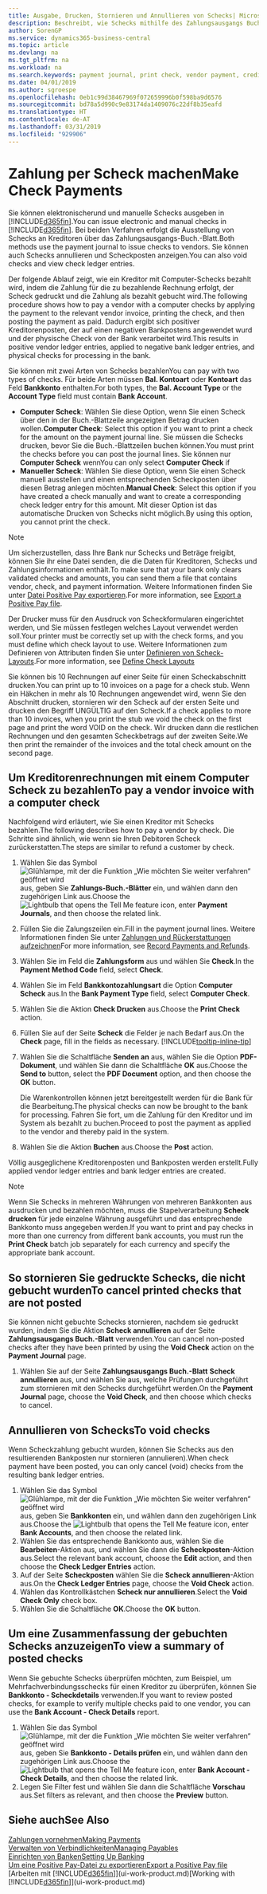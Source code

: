 ```yaml
---
title: Ausgabe, Drucken, Stornieren und Annullieren von Schecks| Microsoft Docs
description: Beschreibt, wie Schecks mithilfe des Zahlungsausgangs Buch.-Blattes, ausgegeben, gedruckt oder annulliert werden oder wie Check-Sachposteneinträge in Business Central angezeigt werden.
author: SorenGP
ms.service: dynamics365-business-central
ms.topic: article
ms.devlang: na
ms.tgt_pltfrm: na
ms.workload: na
ms.search.keywords: payment journal, print check, vendor payment, creditor, debt, balance due, AP
ms.date: 04/01/2019
ms.author: sgroespe
ms.openlocfilehash: 0eb1c99d38467969f072659996b0f598ba9d6576
ms.sourcegitcommit: bd78a5d990c9e83174da1409076c22df8b35eafd
ms.translationtype: HT
ms.contentlocale: de-AT
ms.lasthandoff: 03/31/2019
ms.locfileid: "929906"
---
```

# <a name="make-check-payments"></a><span data-ttu-id="e010a-103">Zahlung per Scheck machen</span><span class="sxs-lookup"><span data-stu-id="e010a-103">Make Check Payments</span></span>
<span data-ttu-id="e010a-104">Sie können elektronischerund und manuelle Schecks ausgeben in [!INCLUDE[d365fin](includes/d365fin_md.md)].</span><span class="sxs-lookup"><span data-stu-id="e010a-104">You can issue electronic and manual checks in [!INCLUDE[d365fin](includes/d365fin_md.md)].</span></span> <span data-ttu-id="e010a-105">Bei beiden Verfahren erfolgt die Ausstellung von Schecks an Kreditoren über das Zahlungsausgangs-Buch.-Blatt.</span><span class="sxs-lookup"><span data-stu-id="e010a-105">Both methods use the payment journal to issue checks to vendors.</span></span> <span data-ttu-id="e010a-106">Sie können auch Schecks annullieren und Scheckposten anzeigen.</span><span class="sxs-lookup"><span data-stu-id="e010a-106">You can also void checks and view check ledger entries.</span></span>

<span data-ttu-id="e010a-107">Der folgende Ablauf zeigt, wie ein Kreditor mit Computer-Schecks bezahlt wird, indem die Zahlung für die zu bezahlende Rechnung erfolgt, der Scheck gedruckt und die Zahlung als bezahlt gebucht wird.</span><span class="sxs-lookup"><span data-stu-id="e010a-107">The following procedure shows how to pay a vendor with a computer checks by applying the payment to the relevant vendor invoice, printing the check, and then posting the payment as paid.</span></span> <span data-ttu-id="e010a-108">Dadurch ergibt sich positiver Kreditorenposten, der auf einen negativen Bankpostens angewendet wurd und der physische Check von der Bank verarbeitet wird.</span><span class="sxs-lookup"><span data-stu-id="e010a-108">This results in positive vendor ledger entries, applied to negative bank ledger entries, and physical checks for processing in the bank.</span></span>

<span data-ttu-id="e010a-109">Sie können mit zwei Arten von Schecks bezahlen</span><span class="sxs-lookup"><span data-stu-id="e010a-109">You can pay with two types of checks.</span></span> <span data-ttu-id="e010a-110">Für beide Arten müssen **Bal. Kontoart** oder **Kontoart** das Feld **Bankkonto** enthalten.</span><span class="sxs-lookup"><span data-stu-id="e010a-110">For both types, the **Bal. Account Type** or the **Account Type** field must contain **Bank Account**.</span></span>

- <span data-ttu-id="e010a-111">**Computer Scheck**: Wählen Sie diese Option, wenn Sie einen Scheck über den in der Buch.-Blattzeile angezeigten Betrag drucken wollen.</span><span class="sxs-lookup"><span data-stu-id="e010a-111">**Computer Check**: Select this option if you want to print a check for the amount on the payment journal line.</span></span> <span data-ttu-id="e010a-112">Sie müssen die Schecks drucken, bevor Sie die Buch.-Blattzeilen buchen können.</span><span class="sxs-lookup"><span data-stu-id="e010a-112">You must print the checks before you can post the journal lines.</span></span> <span data-ttu-id="e010a-113">Sie können nur **Computer Scheck** wenn</span><span class="sxs-lookup"><span data-stu-id="e010a-113">You can only select **Computer Check** if</span></span>
- <span data-ttu-id="e010a-114">**Manueller Scheck**: Wählen Sie diese Option, wenn Sie einen Scheck manuell ausstellen und einen entsprechenden Scheckposten über diesen Betrag anlegen möchten.</span><span class="sxs-lookup"><span data-stu-id="e010a-114">**Manual Check**: Select this option if you have created a check manually and want to create a corresponding check ledger entry for this amount.</span></span> <span data-ttu-id="e010a-115">Mit dieser Option ist das automatische Drucken von Schecks nicht möglich.</span><span class="sxs-lookup"><span data-stu-id="e010a-115">By using this option, you cannot print the check.</span></span>

> [!NOTE]  
> <span data-ttu-id="e010a-116">Um sicherzustellen, dass Ihre Bank nur Schecks und Beträge freigibt, können Sie ihr eine Datei senden, die die Daten für Kreditoren, Schecks und Zahlungsinformationen enthält.</span><span class="sxs-lookup"><span data-stu-id="e010a-116">To make sure that your bank only clears validated checks and amounts, you can send them a file that contains vendor, check, and payment information.</span></span> <span data-ttu-id="e010a-117">Weitere Informationen finden Sie unter [Datei Positive Pay exportieren](finance-how-positive-pay.md).</span><span class="sxs-lookup"><span data-stu-id="e010a-117">For more information, see [Export a Positive Pay file](finance-how-positive-pay.md).</span></span>

<span data-ttu-id="e010a-118">Der Drucker muss für den Ausdruck von Scheckformularen eingerichtet werden, und Sie müssen festlegen welches Layout verwendet werden soll.</span><span class="sxs-lookup"><span data-stu-id="e010a-118">Your printer must be correctly set up with the check forms, and you must define which check layout to use.</span></span> <span data-ttu-id="e010a-119">Weitere Informationen zum Definieren von Attributen finden Sie unter [Definieren von Scheck-Layouts](finance-how-define-check-layouts.md).</span><span class="sxs-lookup"><span data-stu-id="e010a-119">For more information, see [Define Check Layouts](finance-how-define-check-layouts.md)</span></span>

<span data-ttu-id="e010a-120">Sie können bis 10 Rechnungen auf einer Seite für einen Scheckabschnitt drucken.</span><span class="sxs-lookup"><span data-stu-id="e010a-120">You can print up to 10 invoices on a page for a check stub.</span></span> <span data-ttu-id="e010a-121">Wenn ein Häkchen in mehr als 10 Rechnungen angewendet wird, wenn Sie den Abschnitt drucken, stornieren wir den Scheck auf der ersten Seite und drucken den Begriff UNGÜLTIG auf den Scheck.</span><span class="sxs-lookup"><span data-stu-id="e010a-121">If a check applies to more than 10 invoices, when you print the stub we void the check on the first page and print the word VOID on the check.</span></span> <span data-ttu-id="e010a-122">Wir drucken dann die restlichen Rechnungen und den gesamten Scheckbetrags auf der zweiten Seite.</span><span class="sxs-lookup"><span data-stu-id="e010a-122">We then print the remainder of the invoices and the total check amount on the second page.</span></span> 

## <a name="to-pay-a-vendor-invoice-with-a-computer-check"></a><span data-ttu-id="e010a-123">Um Kreditorenrechnungen mit einem Computer Scheck zu bezahlen</span><span class="sxs-lookup"><span data-stu-id="e010a-123">To pay a vendor invoice with a computer check</span></span>
<span data-ttu-id="e010a-124">Nachfolgend wird erläutert, wie Sie einen Kreditor mit Schecks bezahlen.</span><span class="sxs-lookup"><span data-stu-id="e010a-124">The following describes how to pay a vendor by check.</span></span> <span data-ttu-id="e010a-125">Die Schritte sind ähnlich, wie wenn sie Ihren Debitoren Scheck zurückerstatten.</span><span class="sxs-lookup"><span data-stu-id="e010a-125">The steps are similar to refund a customer by check.</span></span>

1. <span data-ttu-id="e010a-126">Wählen Sie das Symbol ![Glühlampe, mit der die Funktion „Wie möchten Sie weiter verfahren“ geöffnet wird](media/ui-search/search_small.png "Wie möchten Sie weiter verfahren?") aus, geben Sie **Zahlungs-Buch.-Blätter** ein, und wählen dann den zugehörigen Link aus.</span><span class="sxs-lookup"><span data-stu-id="e010a-126">Choose the ![Lightbulb that opens the Tell Me feature](media/ui-search/search_small.png "Tell me what you want to do") icon, enter **Payment Journals**, and then choose the related link.</span></span>
2. <span data-ttu-id="e010a-127">Füllen Sie die Zalungszeilen ein.</span><span class="sxs-lookup"><span data-stu-id="e010a-127">Fill in the payment journal lines.</span></span> <span data-ttu-id="e010a-128">Weitere Informationen finden Sie unter [Zahlungen und Rückerstattungen aufzeichnen](payables-how-post-payments-refunds.md)</span><span class="sxs-lookup"><span data-stu-id="e010a-128">For more information, see [Record Payments and Refunds](payables-how-post-payments-refunds.md).</span></span>
3. <span data-ttu-id="e010a-129">Wählen Sie im Feld die **Zahlungsform** aus und wählen Sie **Check**.</span><span class="sxs-lookup"><span data-stu-id="e010a-129">In the **Payment Method Code** field, select **Check**.</span></span>
4. <span data-ttu-id="e010a-130">Wählen Sie im Feld **Bankkontozahlungsart** die Option **Computer Scheck** aus.</span><span class="sxs-lookup"><span data-stu-id="e010a-130">In the **Bank Payment Type** field, select **Computer Check**.</span></span>
5. <span data-ttu-id="e010a-131">Wählen Sie die Aktion **Check Drucken** aus.</span><span class="sxs-lookup"><span data-stu-id="e010a-131">Choose the **Print Check** action.</span></span>
6. <span data-ttu-id="e010a-132">Füllen Sie auf der Seite **Scheck** die Felder je nach Bedarf aus.</span><span class="sxs-lookup"><span data-stu-id="e010a-132">On the **Check** page, fill in the fields as necessary.</span></span> [!INCLUDE[tooltip-inline-tip](includes/tooltip-inline-tip_md.md)]
7. <span data-ttu-id="e010a-133">Wählen Sie die Schaltfläche **Senden an** aus, wählen Sie die Option **PDF-Dokument**, und wählen Sie dann die Schaltfläche **OK** aus.</span><span class="sxs-lookup"><span data-stu-id="e010a-133">Choose the **Send to** button, select the **PDF Document** option, and then choose the **OK** button.</span></span>

    <span data-ttu-id="e010a-134">Die Warenkontrollen können jetzt bereitgestellt werden für die Bank für die Bearbeitung.</span><span class="sxs-lookup"><span data-stu-id="e010a-134">The physical checks can now be brought to the bank for processing.</span></span> <span data-ttu-id="e010a-135">Fahren Sie fort, um die Zahlung für den Kreditor und im System als bezahlt zu buchen.</span><span class="sxs-lookup"><span data-stu-id="e010a-135">Proceed to post the payment as applied to the vendor and thereby paid in the system.</span></span>
8. <span data-ttu-id="e010a-136">Wählen Sie die Aktion **Buchen** aus.</span><span class="sxs-lookup"><span data-stu-id="e010a-136">Choose the **Post** action.</span></span>

<span data-ttu-id="e010a-137">Völlig ausgeglichene Kreditorenposten und Bankposten werden erstellt.</span><span class="sxs-lookup"><span data-stu-id="e010a-137">Fully applied vendor ledger entries and bank ledger entries are created.</span></span>

> [!NOTE]  
> <span data-ttu-id="e010a-138">Wenn Sie Schecks in mehreren Währungen von mehreren Bankkonten aus ausdrucken und bezahlen möchten, muss die Stapelverarbeitung **Scheck drucken** für jede einzelne Währung ausgeführt und das entsprechende Bankkonto muss angegeben werden.</span><span class="sxs-lookup"><span data-stu-id="e010a-138">If you want to print and pay checks in more than one currency from different bank accounts, you must run the **Print Check** batch job separately for each currency and specify the appropriate bank account.</span></span>

## <a name="to-cancel-printed-checks-that-are-not-posted"></a><span data-ttu-id="e010a-139">So stornieren Sie gedruckte Schecks, die nicht gebucht wurden</span><span class="sxs-lookup"><span data-stu-id="e010a-139">To cancel printed checks that are not posted</span></span>
<span data-ttu-id="e010a-140">Sie können nicht gebuchte Schecks stornieren, nachdem sie gedruckt wurden, indem Sie die Aktion **Scheck annullieren** auf der Seite **Zahlungsausgangs Buch.-Blatt** verwenden.</span><span class="sxs-lookup"><span data-stu-id="e010a-140">You can cancel non-posted checks after they have been printed by using the **Void Check** action on the **Payment Journal** page.</span></span>

1. <span data-ttu-id="e010a-141">Wählen Sie auf der Seite **Zahlungsausgangs Buch.-Blatt** **Scheck annullieren** aus, und wählen Sie aus, welche Prüfungen durchgeführt zum stornieren mit den Schecks durchgeführt werden.</span><span class="sxs-lookup"><span data-stu-id="e010a-141">On the **Payment Journal** page, choose the **Void Check**, and then choose which checks to cancel.</span></span>

## <a name="to-void-checks"></a><span data-ttu-id="e010a-142">Annullieren von Schecks</span><span class="sxs-lookup"><span data-stu-id="e010a-142">To void checks</span></span>
<span data-ttu-id="e010a-143">Wenn Scheckzahlung gebucht wurden, können Sie Schecks aus den resultierenden Bankposten nur stornieren (annulieren).</span><span class="sxs-lookup"><span data-stu-id="e010a-143">When check payment have been posted, you can only cancel (void) checks from the resulting bank ledger entries.</span></span>

1. <span data-ttu-id="e010a-144">Wählen Sie das Symbol ![Glühlampe, mit der die Funktion „Wie möchten Sie weiter verfahren“ geöffnet wird](media/ui-search/search_small.png "Wie möchten Sie weiter verfahren?") aus, geben Sie **Bankkonten** ein, und wählen dann den zugehörigen Link aus.</span><span class="sxs-lookup"><span data-stu-id="e010a-144">Choose the ![Lightbulb that opens the Tell Me feature](media/ui-search/search_small.png "Tell me what you want to do") icon, enter **Bank Accounts**, and then choose the related link.</span></span>
2. <span data-ttu-id="e010a-145">Wählen Sie das entsprechende Bankkonto aus, wählen Sie die **Bearbeiten**-Aktion aus, und wählen Sie dann die **Scheckposten**-Aktion aus.</span><span class="sxs-lookup"><span data-stu-id="e010a-145">Select the relevant bank account, choose the **Edit** action, and then choose the **Check Ledger Entries** action.</span></span>
3. <span data-ttu-id="e010a-146">Auf der Seite **Scheckposten** wählen Sie die **Scheck annullieren**-Aktion aus.</span><span class="sxs-lookup"><span data-stu-id="e010a-146">On the **Check Ledger Entries** page, choose the **Void Check** action.</span></span>
4. <span data-ttu-id="e010a-147">Wählen das Kontrollkästchen **Scheck nur annullieren**.</span><span class="sxs-lookup"><span data-stu-id="e010a-147">Select the **Void Check Only** check box.</span></span>
5. <span data-ttu-id="e010a-148">Wählen Sie die Schaltfläche **OK**.</span><span class="sxs-lookup"><span data-stu-id="e010a-148">Choose the **OK** button.</span></span>

## <a name="to-view-a-summary-of-posted-checks"></a><span data-ttu-id="e010a-149">Um eine Zusammenfassung der gebuchten Schecks anzuzeigen</span><span class="sxs-lookup"><span data-stu-id="e010a-149">To view a summary of posted checks</span></span>
<span data-ttu-id="e010a-150">Wenn Sie gebuchte Schecks überprüfen möchten, zum Beispiel, um Mehrfachverbindungsschecks für einen Kreditor zu überprüfen, können Sie **Bankkonto - Scheckdetails** verwenden.</span><span class="sxs-lookup"><span data-stu-id="e010a-150">If you want to review posted checks, for example to verify multiple checks paid to one vendor, you can use the **Bank Account - Check Details** report.</span></span>
1. <span data-ttu-id="e010a-151">Wählen Sie das Symbol ![Glühlampe, mit der die Funktion „Wie möchten Sie weiter verfahren“ geöffnet wird](media/ui-search/search_small.png "Wie möchten Sie weiter verfahren?") aus, geben Sie **Bankkonto - Details prüfen** ein, und wählen dann den zugehörigen Link aus.</span><span class="sxs-lookup"><span data-stu-id="e010a-151">Choose the ![Lightbulb that opens the Tell Me feature](media/ui-search/search_small.png "Tell me what you want to do") icon, enter **Bank Account - Check Details**, and then choose the related link.</span></span>
2. <span data-ttu-id="e010a-152">Legen Sie Filter fest und wählen Sie dann die Schaltfläche **Vorschau** aus.</span><span class="sxs-lookup"><span data-stu-id="e010a-152">Set filters as relevant, and then choose the **Preview** button.</span></span>

## <a name="see-also"></a><span data-ttu-id="e010a-153">Siehe auch</span><span class="sxs-lookup"><span data-stu-id="e010a-153">See Also</span></span>
[<span data-ttu-id="e010a-154">Zahlungen vornehmen</span><span class="sxs-lookup"><span data-stu-id="e010a-154">Making Payments</span></span>](payables-make-payments.md)  
[<span data-ttu-id="e010a-155">Verwalten von Verbindlichkeiten</span><span class="sxs-lookup"><span data-stu-id="e010a-155">Managing Payables</span></span>](payables-manage-payables.md)  
[<span data-ttu-id="e010a-156">Einrichten von Banken</span><span class="sxs-lookup"><span data-stu-id="e010a-156">Setting Up Banking</span></span>](bank-setup-banking.md)  
[<span data-ttu-id="e010a-157">Um eine Positive Pay-Datei zu exportieren</span><span class="sxs-lookup"><span data-stu-id="e010a-157">Export a Positive Pay file</span></span>](finance-how-positive-pay.md)  
<span data-ttu-id="e010a-158">[Arbeiten mit [!INCLUDE[d365fin](includes/d365fin_md.md)]](ui-work-product.md)</span><span class="sxs-lookup"><span data-stu-id="e010a-158">[Working with [!INCLUDE[d365fin](includes/d365fin_md.md)]](ui-work-product.md)</span></span>  

